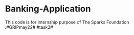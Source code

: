 # Banking-Application
This code is for internship purpose of The Sparks Foundation .#GRIPmay22# #task2#
